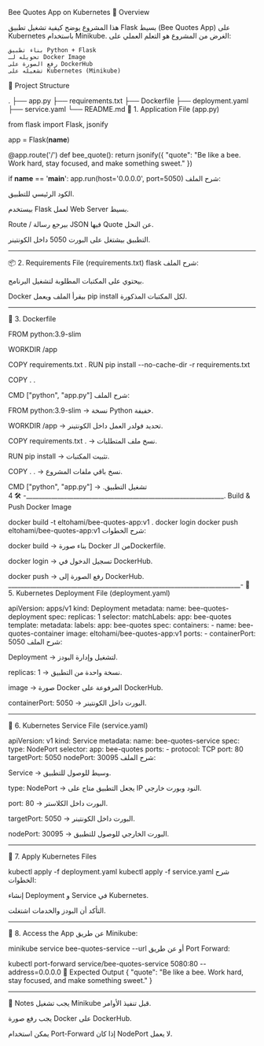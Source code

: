 Bee Quotes App on Kubernetes
📌 Overview

هذا المشروع يوضح كيفية تشغيل تطبيق Flask بسيط (Bee Quotes App) على Kubernetes باستخدام Minikube.
الغرض من المشروع هو التعلم العملي على:

    بناء تطبيق Python + Flask
    تحويله لـ Docker Image
    رفع الصورة على DockerHub
    تشغيله على Kubernetes (Minikube)

📂 Project Structure

. ├── app.py ├── requirements.txt ├── Dockerfile ├── deployment.yaml ├── service.yaml └── README.md
🐍 1. Application File (app.py)

from flask import Flask, jsonify

app = Flask(__name__)

@app.route('/')
def bee_quote():
    return jsonify({
        "quote": "Be like a bee. Work hard, stay focused, and make something sweet."
    })

if __name__ == '__main__':
    app.run(host='0.0.0.0', port=5050)
شرح الملف:

الكود الرئيسي للتطبيق.

بيستخدم Flask لعمل Web Server بسيط.

Route / بيرجع رسالة JSON فيها Quote عن النحل.

التطبيق بيشتغل على البورت 5050 داخل الكونتينر.
____________________________________________________________________________________
📦 2. Requirements File (requirements.txt)
flask
شرح الملف:

بيحتوي على المكتبات المطلوبة لتشغيل البرنامج.

Docker بيقرأ الملف ويعمل pip install لكل المكتبات المذكورة.
______________________________________________________________________________________
📄 3. Dockerfile

FROM python:3.9-slim

WORKDIR /app

COPY requirements.txt .
RUN pip install --no-cache-dir -r requirements.txt

COPY . .

CMD ["python", "app.py"]
شرح الملف:

FROM python:3.9-slim → نسخة Python خفيفة.

WORKDIR /app → تحديد فولدر العمل داخل الكونتينر.

COPY requirements.txt . → نسخ ملف المتطلبات.

RUN pip install → تثبيت المكتبات.

COPY . . → نسخ باقي ملفات المشروع.

CMD ["python", "app.py"] → تشغيل التطبيق.
_______________________________________________________________-
🛠️ 4. Build & Push Docker Image

docker build -t eltohami/bee-quotes-app:v1 .
docker login
docker push eltohami/bee-quotes-app:v1
شرح الخطوات:

docker build → بناء صورة Docker من الـDockerfile.

docker login → تسجيل الدخول في DockerHub.

docker push → رفع الصورة إلى DockerHub.
__________________________________________________________________________-
📄 5. Kubernetes Deployment File (deployment.yaml)

apiVersion: apps/v1
kind: Deployment
metadata:
  name: bee-quotes-deployment
spec:
  replicas: 1
  selector:
    matchLabels:
      app: bee-quotes
  template:
    metadata:
      labels:
        app: bee-quotes
    spec:
      containers:
      - name: bee-quotes-container
        image: eltohami/bee-quotes-app:v1
        ports:
        - containerPort: 5050
شرح الملف:

Deployment → لتشغيل وإدارة البودز.

replicas: 1 → نسخة واحدة من التطبيق.

image → صورة Docker المرفوعة على DockerHub.

containerPort: 5050 → البورت داخل الكونتينر.
___________________________________________________________________________
📄 6. Kubernetes Service File (service.yaml)

apiVersion: v1
kind: Service
metadata:
  name: bee-quotes-service
spec:
  type: NodePort
  selector:
    app: bee-quotes
  ports:
    - protocol: TCP
      port: 80
      targetPort: 5050
      nodePort: 30095
شرح الملف:

Service → وسيط للوصول للتطبيق.

type: NodePort → يجعل التطبيق متاح على IP النود وبورت خارجي.

port: 80 → البورت داخل الكلاستر.

targetPort: 5050 → البورت داخل الكونتينر.

nodePort: 30095 → البورت الخارجي للوصول للتطبيق.
__________________________________________________________________
🚀 7. Apply Kubernetes Files

kubectl apply -f deployment.yaml
kubectl apply -f service.yaml
شرح الخطوات:

إنشاء Deployment و Service في Kubernetes.

التأكد أن البودز والخدمات اشتغلت.
__________________________________________________________
📡 8. Access the App
عن طريق Minikube:

minikube service bee-quotes-service --url
أو عن طريق Port Forward:


kubectl port-forward service/bee-quotes-service 5080:80 --address=0.0.0.0
🐝 Expected Output
{
  "quote": "Be like a bee. Work hard, stay focused, and make something sweet."
}
________________________________
📝 Notes
يجب تشغيل Minikube قبل تنفيذ الأوامر.

يجب رفع صورة Docker على DockerHub.

يمكن استخدام Port-Forward إذا كان NodePort لا يعمل.


